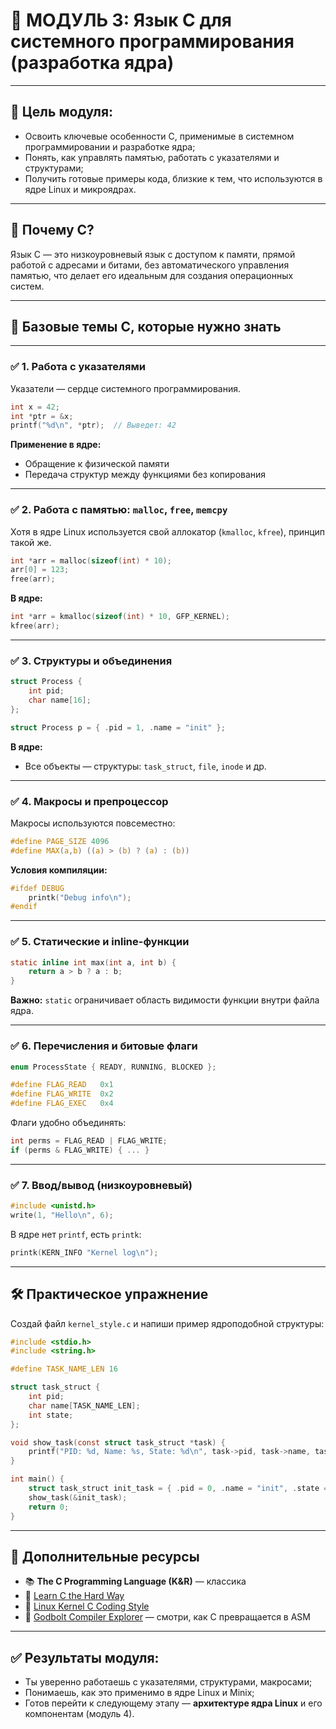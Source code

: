 # 🧠 МОДУЛЬ 3: Язык C для системного программирования (разработка ядра)

---

## 🎯 Цель модуля:

* Освоить ключевые особенности C, применимые в системном программировании и разработке ядра;
* Понять, как управлять памятью, работать с указателями и структурами;
* Получить готовые примеры кода, близкие к тем, что используются в ядре Linux и микроядрах.

---

## 🔧 Почему C?

Язык C — это низкоуровневый язык с доступом к памяти, прямой работой с адресами и битами, без автоматического управления памятью, что делает его идеальным для создания операционных систем.

---

## 📘 Базовые темы C, которые нужно знать

---

### ✅ 1. Работа с указателями

Указатели — сердце системного программирования.

```c
int x = 42;
int *ptr = &x;
printf("%d\n", *ptr);  // Выведет: 42
```

**Применение в ядре:**

* Обращение к физической памяти
* Передача структур между функциями без копирования

---

### ✅ 2. Работа с памятью: `malloc`, `free`, `memcpy`

Хотя в ядре Linux используется свой аллокатор (`kmalloc`, `kfree`), принцип такой же.

```c
int *arr = malloc(sizeof(int) * 10);
arr[0] = 123;
free(arr);
```

**В ядре:**

```c
int *arr = kmalloc(sizeof(int) * 10, GFP_KERNEL);
kfree(arr);
```

---

### ✅ 3. Структуры и объединения

```c
struct Process {
    int pid;
    char name[16];
};

struct Process p = { .pid = 1, .name = "init" };
```

**В ядре:**

* Все объекты — структуры: `task_struct`, `file`, `inode` и др.

---

### ✅ 4. Макросы и препроцессор

Макросы используются повсеместно:

```c
#define PAGE_SIZE 4096
#define MAX(a,b) ((a) > (b) ? (a) : (b))
```

**Условия компиляции:**

```c
#ifdef DEBUG
    printk("Debug info\n");
#endif
```

---

### ✅ 5. Статические и inline-функции

```c
static inline int max(int a, int b) {
    return a > b ? a : b;
}
```

**Важно:** `static` ограничивает область видимости функции внутри файла ядра.

---

### ✅ 6. Перечисления и битовые флаги

```c
enum ProcessState { READY, RUNNING, BLOCKED };

#define FLAG_READ   0x1
#define FLAG_WRITE  0x2
#define FLAG_EXEC   0x4
```

Флаги удобно объединять:

```c
int perms = FLAG_READ | FLAG_WRITE;
if (perms & FLAG_WRITE) { ... }
```

---

### ✅ 7. Ввод/вывод (низкоуровневый)

```c
#include <unistd.h>
write(1, "Hello\n", 6);
```

В ядре нет `printf`, есть `printk`:

```c
printk(KERN_INFO "Kernel log\n");
```

---

## 🛠️ Практическое упражнение

Создай файл `kernel_style.c` и напиши пример ядроподобной структуры:

```c
#include <stdio.h>
#include <string.h>

#define TASK_NAME_LEN 16

struct task_struct {
    int pid;
    char name[TASK_NAME_LEN];
    int state;
};

void show_task(const struct task_struct *task) {
    printf("PID: %d, Name: %s, State: %d\n", task->pid, task->name, task->state);
}

int main() {
    struct task_struct init_task = { .pid = 0, .name = "init", .state = 1 };
    show_task(&init_task);
    return 0;
}
```

---

## 📘 Дополнительные ресурсы

* 📚 **The C Programming Language (K\&R)** — классика
* 🧠 [Learn C the Hard Way](https://learncodethehardway.org/c/)
* 🧰 [Linux Kernel C Coding Style](https://www.kernel.org/doc/html/latest/process/coding-style.html)
* 🧪 [Godbolt Compiler Explorer](https://godbolt.org/) — смотри, как C превращается в ASM

---

## ✅ Результаты модуля:

* Ты уверенно работаешь с указателями, структурами, макросами;
* Понимаешь, как это применимо в ядре Linux и Minix;
* Готов перейти к следующему этапу — **архитектуре ядра Linux** и его компонентам (модуль 4).
